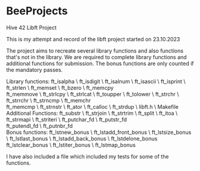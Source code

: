# BeeProjects
Hive 42 Libft Project

This is my attempt and record of the libft project
started on 23.10.2023

The project aims to recreate several library functions and also functions that's not in the library. We are required to complete library functions and additional functions for submission. 
The bonus functions are only counted if the mandatory passes. 

Library functions: ft_isalpha \ ft_isdigit \ ft_isalnum \ ft_isascii \ ft_isprint \ ft_strlen \ ft_memset \ ft_bzero \ ft_memcpy \
                   ft_memmove \ ft_strlcpy \ ft_strlcat \ ft_toupper \ ft_tolower \ ft_strchr \ ft_strrchr \ ft_strncmp \ ft_memchr \
                   ft_memcmp \ ft_strnstr \ ft_ator \ ft_calloc \ ft_strdup \ libft.h \ Makefile
Additional Functions: ft_substr \ ft_strjoin \ ft_strtrim \ ft_split \ ft_itoa \ ft_strmapi \ ft_striteri \ ft_putchar_fd \ ft_putstr_fd \
                      ft_putendl_fd \ ft_putnbr_fd \
Bonus functions: ft_lstnew_bonus \ ft_lstadd_front_bonus \ ft_lstsize_bonus \ ft_lstlast_bonus \ ft_lstadd_back_bonus \ ft_lstdelone_bonus \
                 ft_lstclear_bonus \ ft_lstiter_bonus \ ft_lstmap_bonus

I have also included a file which included my tests for some of the functions. 

